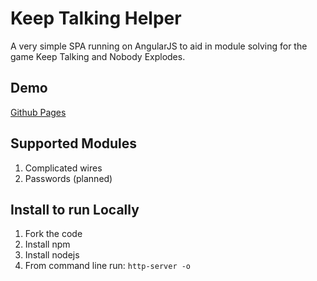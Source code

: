 # Keep Talking Helper
A very simple SPA running on AngularJS to aid in module solving for the game Keep Talking and Nobody Explodes.

## Demo
[Github Pages](http://alanwright.github.io/KeepTalking)

## Supported Modules
1. Complicated wires
2. Passwords (planned)

## Install to run Locally
1. Fork the code
2. Install npm
3. Install nodejs
4. From command line run:
`http-server -o`